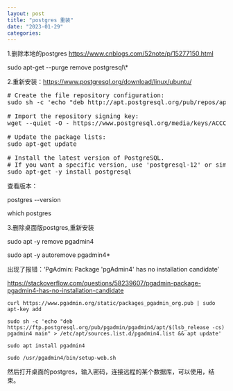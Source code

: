 ```yaml
---
layout: post
title: "postgres 重装"
date: "2023-01-29"
categories: 
---
```

<p>1.删除本地的postgres <a href="https://www.cnblogs.com/52note/p/15277150.html">https://www.cnblogs.com/52note/p/15277150.html</a></p>

<p>sudo apt-get --purge remove postgresql\*</p>

<p>2.重新安装：<a href="https://www.postgresql.org/download/linux/ubuntu/">https://www.postgresql.org/download/linux/ubuntu/</a></p>

<pre>
# Create the file repository configuration:
sudo sh -c &#39;echo &quot;deb http://apt.postgresql.org/pub/repos/apt $(lsb_release -cs)-pgdg main&quot; &gt; /etc/apt/sources.list.d/pgdg.list&#39;

# Import the repository signing key:
wget --quiet -O - https://www.postgresql.org/media/keys/ACCC4CF8.asc | sudo apt-key add -

# Update the package lists:
sudo apt-get update

# Install the latest version of PostgreSQL.
# If you want a specific version, use &#39;postgresql-12&#39; or similar instead of &#39;postgresql&#39;:
sudo apt-get -y install postgresql</pre>

<p>查看版本：</p>

<p>postgres --version</p>

<p>which postgres</p>

<p>3.删除桌面版postgres,重新安装</p>

<p>sudo apt -y remove pgadmin4</p>

<p>sudo apt -y autoremove pgadmin4*</p>

<p>出现了报错：&lsquo;PgAdmin: Package &#39;pgAdmin4&#39; has no installation candidate&rsquo;</p>

<p><a href="https://stackoverflow.com/questions/58239607/pgadmin-package-pgadmin4-has-no-installation-candidate">https://stackoverflow.com/questions/58239607/pgadmin-package-pgadmin4-has-no-installation-candidate</a></p>

<pre>
<code>curl https://www.pgadmin.org/static/packages_pgadmin_org.pub | sudo apt-key add</code></pre>

<pre>
<code>sudo sh -c &#39;echo &quot;deb https://ftp.postgresql.org/pub/pgadmin/pgadmin4/apt/$(lsb_release -cs) pgadmin4 main&quot; &gt; /etc/apt/sources.list.d/pgadmin4.list &amp;&amp; apt update&#39;</code></pre>

<pre>
<code>sudo apt install pgadmin4</code></pre>

<pre>
<code>sudo /usr/pgadmin4/bin/setup-web.sh</code></pre>

<p>然后打开桌面的postgres，输入密码，连接远程的某个数据库，可以使用，结束。</p>

<p>&nbsp;</p>

<p>&nbsp;</p>

<p>&nbsp;</p>

<p>&nbsp;</p>

